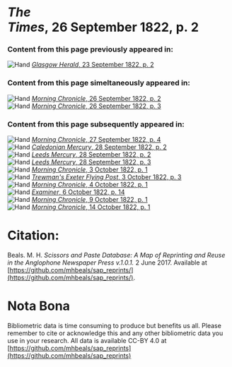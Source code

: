 # *The Times*, 26 September 1822, p. 2  
  
### Content from this page previously appeared in:  
![Hand](http://scissorsandpaste.net/wp-content/uploads/2017/06/smallhandpointer.png) [*Glasgow Herald*, 23 September 1822, p. 2](https://mhbeals.github.io/sap_html/Glasgow-Herald/Glasgow-Herald-23-September-1822-p-2)  
  
### Content from this page simeltaneously appeared in:  
![Hand](http://scissorsandpaste.net/wp-content/uploads/2017/06/smallhandpointer.png) [*Morning Chronicle*, 26 September 1822, p. 2](https://mhbeals.github.io/sap_html/Morning-Chronicle/Morning-Chronicle-26-September-1822-p-2)  
![Hand](http://scissorsandpaste.net/wp-content/uploads/2017/06/smallhandpointer.png) [*Morning Chronicle*, 26 September 1822, p. 3](https://mhbeals.github.io/sap_html/Morning-Chronicle/Morning-Chronicle-26-September-1822-p-3)  
  
### Content from this page subsequently appeared in:  
![Hand](http://scissorsandpaste.net/wp-content/uploads/2017/06/smallhandpointer.png) [*Morning Chronicle*, 27 September 1822, p. 4](https://mhbeals.github.io/sap_html/Morning-Chronicle/Morning-Chronicle-27-September-1822-p-4)  
![Hand](http://scissorsandpaste.net/wp-content/uploads/2017/06/smallhandpointer.png) [*Caledonian Mercury*, 28 September 1822, p. 2](https://mhbeals.github.io/sap_html/Caledonian-Mercury/Caledonian-Mercury-28-September-1822-p-2)  
![Hand](http://scissorsandpaste.net/wp-content/uploads/2017/06/smallhandpointer.png) [*Leeds Mercury*, 28 September 1822, p. 2](https://mhbeals.github.io/sap_html/Leeds-Mercury/Leeds-Mercury-28-September-1822-p-2)  
![Hand](http://scissorsandpaste.net/wp-content/uploads/2017/06/smallhandpointer.png) [*Leeds Mercury*, 28 September 1822, p. 3](https://mhbeals.github.io/sap_html/Leeds-Mercury/Leeds-Mercury-28-September-1822-p-3)  
![Hand](http://scissorsandpaste.net/wp-content/uploads/2017/06/smallhandpointer.png) [*Morning Chronicle*, 3 October 1822, p. 1](https://mhbeals.github.io/sap_html/Morning-Chronicle/Morning-Chronicle-3-October-1822-p-1)  
![Hand](http://scissorsandpaste.net/wp-content/uploads/2017/06/smallhandpointer.png) [*Trewman's Exeter Flying Post*, 3 October 1822, p. 3](https://mhbeals.github.io/sap_html/Trewman's-Exeter-Flying-Post/Trewman's-Exeter-Flying-Post-3-October-1822-p-3)  
![Hand](http://scissorsandpaste.net/wp-content/uploads/2017/06/smallhandpointer.png) [*Morning Chronicle*, 4 October 1822, p. 1](https://mhbeals.github.io/sap_html/Morning-Chronicle/Morning-Chronicle-4-October-1822-p-1)  
![Hand](http://scissorsandpaste.net/wp-content/uploads/2017/06/smallhandpointer.png) [*Examiner*, 6 October 1822, p. 14](https://mhbeals.github.io/sap_html/Examiner/Examiner-6-October-1822-p-14)  
![Hand](http://scissorsandpaste.net/wp-content/uploads/2017/06/smallhandpointer.png) [*Morning Chronicle*, 9 October 1822, p. 1](https://mhbeals.github.io/sap_html/Morning-Chronicle/Morning-Chronicle-9-October-1822-p-1)  
![Hand](http://scissorsandpaste.net/wp-content/uploads/2017/06/smallhandpointer.png) [*Morning Chronicle*, 14 October 1822, p. 1](https://mhbeals.github.io/sap_html/Morning-Chronicle/Morning-Chronicle-14-October-1822-p-1)  


# Citation: 

Beals. M. H. *Scissors and Paste Database: A Map of Reprinting and Reuse in the Anglophone Newspaper Press v.1.0.1.* 2 June 2017. Available at [https://github.com/mhbeals/sap_reprints/](https://github.com/mhbeals/sap_reprints/). 

# Nota Bona

Bibliometric data is time consuming to produce but benefits us all. Please remember to cite or acknowledge this and any other bibliometric data you use in your research. All data is available CC-BY 4.0 at [https://github.com/mhbeals/sap_reprints](https://github.com/mhbeals/sap_reprints)